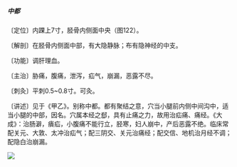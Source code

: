 ##### 中都

〔定位〕内踝上7寸，胫骨内侧面中央（图122）。

〔解剖〕在胫骨内侧面中部，有大隐静脉；布有隐神经的中支。

〔功能〕调肝理血。

〔主治〕胁痛，腹痛，泄泻，疝气，崩漏，恶露不尽。

〔刺灸〕平刺0.5~0.8寸。可灸。

〔讲述〕见于《甲乙》。别称中都。都有聚结之意，穴当小腿前内侧中间沟中，适当小腿的中部，因名。穴属本经之郄，具有止痛之力，故用治疝痛、痛经。《大成》：治肠澼，㿉疝，小腹痛不能行立，胫寒，妇人崩中，产后恶露不绝。临床常配关元、大敦、太冲治疝气；配三阴交、关元治痛经；配交信、地机治月经不调；配隐白治崩漏。

![](img/图122.jpg)

